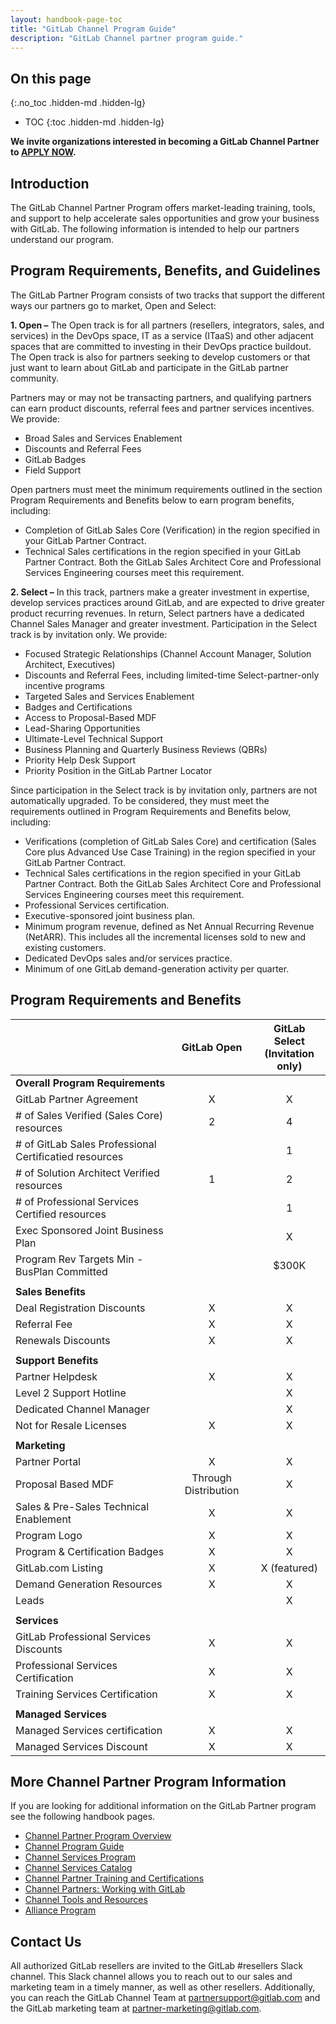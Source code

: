 ```yaml
---
layout: handbook-page-toc
title: "GitLab Channel Program Guide"
description: "GitLab Channel partner program guide."
---
```

## On this page
{:.no_toc .hidden-md .hidden-lg}

- TOC
{:toc .hidden-md .hidden-lg}

**We invite organizations interested in becoming a GitLab Channel Partner to [APPLY NOW](https://partners.gitlab.com/English/register_email.aspx).**

## Introduction

The GitLab Channel Partner Program offers market-leading training, tools, and support to help accelerate sales opportunities and grow your business with GitLab. The following information is intended to help our partners understand our program.

## Program Requirements, Benefits, and Guidelines

The GitLab Partner Program consists of two tracks that support the different ways our partners go to market, Open and Select:

**1. Open –** The Open track is for all partners (resellers, integrators, sales, and services) in the DevOps space, IT as a service (ITaaS) and other adjacent spaces that are committed to investing in their DevOps practice buildout. The Open track is also for partners seeking to develop customers or that just want to learn about GitLab and participate in the GitLab partner community. 

Partners may or may not be transacting partners, and qualifying partners can earn product discounts, referral fees and partner services incentives. We provide:
* Broad Sales and Services Enablement
* Discounts and Referral Fees
* GitLab Badges   
* Field Support

Open partners must meet the minimum requirements outlined in the section Program Requirements and Benefits below to earn program benefits, including:
* Completion of GitLab Sales Core (Verification) in the region specified in your GitLab Partner Contract.
* Technical Sales certifications in the region specified in your GitLab Partner Contract. Both the GitLab Sales Architect Core and Professional Services Engineering courses meet this requirement.

**2. Select –** In this track, partners make a greater investment in expertise, develop services practices around GitLab, and are expected to drive greater product recurring revenues. In return, Select partners have a dedicated Channel Sales Manager and greater investment. Participation in the Select track is by invitation only. We provide:
* Focused Strategic Relationships (Channel Account Manager, Solution Architect, Executives)
* Discounts and Referral Fees, including limited-time Select-partner-only incentive programs
* Targeted Sales and Services Enablement
* Badges and Certifications
* Access to Proposal-Based MDF
* Lead-Sharing Opportunities
* Ultimate-Level Technical Support
* Business Planning and Quarterly Business Reviews (QBRs)
* Priority Help Desk Support
* Priority Position in the GitLab Partner Locator

Since participation in the Select track is by invitation only, partners are not automatically upgraded. To be considered, they must meet the requirements outlined in Program Requirements and Benefits below, including:
* Verifications (completion of GitLab Sales Core) and certification (Sales Core plus Advanced Use Case Training) in the region specified in your GitLab Partner Contract.
* Technical Sales certifications in the region specified in your GitLab Partner Contract. Both the GitLab Sales Architect Core and Professional Services Engineering courses meet this requirement.
* Professional Services certification.
* Executive-sponsored joint business plan.
* Minimum program revenue, defined as Net Annual Recurring Revenue (NetARR). This includes all the incremental licenses sold to new and existing customers.
* Dedicated DevOps sales and/or services practice.
* Minimum of one GitLab demand-generation activity per quarter.

## Program Requirements and Benefits

|   |**GitLab Open** | **GitLab Select** <br> **(Invitation only)** |
|------------------|:---------------------------:|:---:|
| **Overall Program Requirements** |  |  |
| GitLab Partner Agreement | X | X |
| # of Sales Verified (Sales Core) resources | 2 | 4 |
| # of GitLab Sales Professional Certificatied resources |   | 1 |
| # of Solution Architect Verified resources | 1 | 2 |
| # of Professional Services Certified resources |   | 1 |
| Exec Sponsored Joint Business Plan |  | X |
| Program Rev Targets Min - BusPlan Committed |  | $300K |
|  |  |  |
| **Sales Benefits** |  |  |
| Deal Registration Discounts | X | X |
| Referral Fee | X | X |
| Renewals Discounts | X | X |
|  |  |  |
| **Support Benefits** |  |  |
| Partner Helpdesk | X | X |
| Level 2 Support Hotline |  | X |
| Dedicated Channel Manager |  | X |
| Not for Resale Licenses | X | X |
|  |  |  |
| **Marketing** |  |  |
| Partner Portal | X | X |
| Proposal Based MDF | Through Distribution | X |
| Sales & Pre-Sales Technical Enablement | X | X |
| Program Logo | X | X |
| Program & Certification Badges | X | X |
| GitLab.com Listing | X | X (featured) |
| Demand Generation Resources | X | X |
| Leads |  | X |
|  |  |  |
| **Services** |  |  |
| GitLab Professional Services Discounts | X | X |
| Professional Services Certification | X | X |
| Training Services Certification | X | X |
|  |  |  |
| **Managed Services** |  |  |
| Managed Services certification | X | X |
| Managed Services Discount | X | X |

## More Channel Partner Program Information
If you are looking for additional information on the GitLab Partner program see the following handbook pages.
* [Channel Partner Program Overview](https://about.gitlab.com/handbook/resellers/) 
* [Channel Program Guide](https://about.gitlab.com/handbook/resellers/Channel-Program-Guide/)
* [Channel Services Program](/handbook/resellers/services/)
* [Channel Services Catalog](/handbook/resellers/services/services-catalog/)
* [Channel Partner Training and Certifications](/handbook/resellers/training/)
* [Channel Partners: Working with GitLab](/handbook/resellers/channel-working-with-GitLab/)
* [Channel Tools and Resources](/handbook/resellers/channel-tools-resources/)
* [Alliance Program](https://about.gitlab.com/partners/technology-partners/)
 
## Contact Us
All authorized GitLab resellers are invited to the GitLab #resellers Slack channel. This Slack channel allows you to reach out to our sales and marketing team in a timely manner, as well as other resellers. Additionally, you can reach the GitLab Channel Team at partnersupport@gitlab.com and the GitLab marketing team at partner-marketing@gitlab.com.
